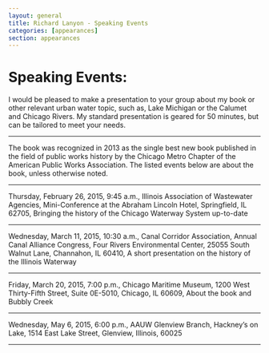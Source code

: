 ```yaml
---
layout: general
title: Richard Lanyon - Speaking Events
categories: [appearances]
section: appearances
---
```


# Speaking Events:
I would be pleased to make a presentation to your group about my book or other relevant urban water topic, such as, Lake Michigan or the Calumet and Chicago Rivers. My standard presentation is geared for 50 minutes, but can be tailored to meet your needs. 

----

The book was recognized in 2013 as the single best new book published in the field of public works history by the Chicago Metro Chapter of the American Public Works Association. The listed events below are about the book, unless otherwise noted.

----

Thursday, February 26, 2015, 9:45 a.m., Illinois Association of Wastewater Agencies, Mini-Conference at the Abraham Lincoln Hotel, Springfield, IL 62705, Bringing the history of the Chicago Waterway System up-to-date 

----

Wednesday, March 11, 2015, 10:30 a.m., Canal Corridor Association, Annual Canal Alliance Congress, Four Rivers Environmental Center, 25055 South Walnut Lane, Channahon, IL 60410, A short presentation on the history of the Illinois Waterway 

----

Friday, March 20, 2015, 7:00 p.m., Chicago Maritime Museum, 1200 West Thirty-Fifth Street, Suite 0E-5010, Chicago, IL 60609, About the book and Bubbly Creek 

----

Wednesday, May 6, 2015, 6:00 p.m., AAUW Glenview Branch, Hackney’s on Lake, 1514 East Lake Street, Glenview, Illinois, 60025 

----
